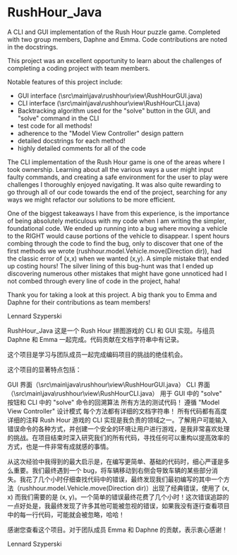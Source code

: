 # RushHour_Java
A CLI and GUI implementation of the Rush Hour puzzle game. Completed with two group members, Daphne and Emma. Code contributions are noted in the docstrings. 

This project was an excellent opportunity to learn about the challenges of completing a coding project with team members. 

Notable features of this project include: 
- GUI interface (\src\main\java\rushhour\view\RushHourGUI.java)
- CLI interface (\src\main\java\rushhour\view\RushHourCLI.java)
- Backtracking algorithm used for the "solve" button in the GUI, and "solve" command in the CLI 
- test code for all methods!
- adherence to the "Model View Controller" design pattern
- detailed docstrings for each method!
- highly detailed comments for all of the code

The CLI implementation of the Rush Hour game is one of the areas where I took ownership. 
Learning about all the various ways a user might input faulty commands, and creating a safe environment for the user to play were challenges I thoroughly enjoyed navigating. 
It was also quite rewarding to go through all of our code towards the end of the project, searching for any ways we might refactor our solutions to be more efficient. 

One of the biggest takeaways I have from this experience, is the importance of being absolutely meticulous with my code when I am writing the simpler, foundational code. 
We ended up running into a bug where moving a vehicle to the RIGHT would cause portions of the vehicle to disappear. 
I spent hours combing through the code to find the bug, only to discover that one of the first methods we wrote (rushhour.model.Vehicle.move(Direction dir)), had the classic error of (x,x) when we wanted (x,y).
A simple mistake that ended up costing hours! The silver lining of this bug-hunt was that I ended up discovering numerous other mistakes that might have gone unnoticed had I not combed through every line of code in the project, haha!

Thank you for taking a look at this project.
A big thank you to Emma and Daphne for their contributions as team members!

Lennard Szyperski

RushHour_Java
这是一个 Rush Hour 拼图游戏的 CLI 和 GUI 实现。与组员 Daphne 和 Emma 一起完成。代码贡献在文档字符串中有记录。

这个项目是学习与团队成员一起完成编码项目的挑战的绝佳机会。

这个项目的显著特点包括：

GUI 界面（\src\main\java\rushhour\view\RushHourGUI.java）
CLI 界面（\src\main\java\rushhour\view\RushHourCLI.java）
用于 GUI 中的 "solve" 按钮和 CLI 中的 "solve" 命令的回溯算法
所有方法的测试代码！
遵循 "Model View Controller" 设计模式
每个方法都有详细的文档字符串！
所有代码都有高度详细的注释
Rush Hour 游戏的 CLI 实现是我负责的领域之一。了解用户可能输入错误命令的各种方式，并创建一个安全的环境让用户进行游戏，是我非常喜欢处理的挑战。在项目结束时深入研究我们的所有代码，寻找任何可以重构以提高效率的方式，也是一件非常有成就感的事情。

从这次经验中我得到的最大启示是，在编写更简单、基础的代码时，细心严谨是多么重要。我们最终遇到一个 bug，将车辆移动到右侧会导致车辆的某些部分消失。我花了几个小时仔细查找代码中的错误，最终发现我们最初编写的其中一个方法（rushhour.model.Vehicle.move(Direction dir)）出现了经典错误，使用了 (x, x) 而我们需要的是 (x, y)。一个简单的错误最终花费了几个小时！这次错误追踪的一点好处是，我最终发现了许多其他可能被忽视的错误，如果我没有逐行查看项目中的每一行代码，可能就会被忽略，哈哈！

感谢您查看这个项目。对于团队成员 Emma 和 Daphne 的贡献，表示衷心感谢！

Lennard Szyperski